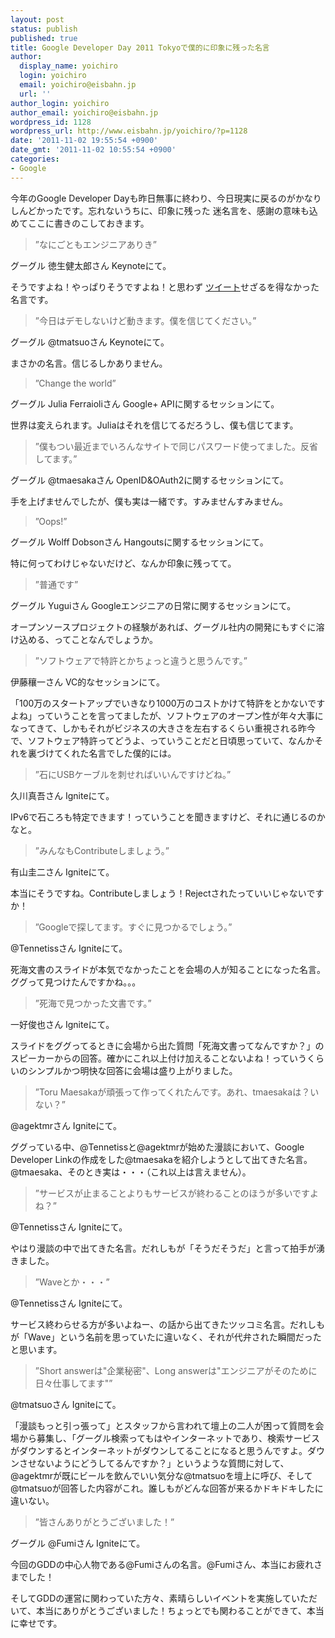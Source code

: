 ```yaml
---
layout: post
status: publish
published: true
title: Google Developer Day 2011 Tokyoで僕的に印象に残った名言
author:
  display_name: yoichiro
  login: yoichiro
  email: yoichiro@eisbahn.jp
  url: ''
author_login: yoichiro
author_email: yoichiro@eisbahn.jp
wordpress_id: 1128
wordpress_url: http://www.eisbahn.jp/yoichiro/?p=1128
date: '2011-11-02 19:55:54 +0900'
date_gmt: '2011-11-02 10:55:54 +0900'
categories:
- Google
---
```


今年のGoogle Developer Dayも昨日無事に終わり、今日現実に戻るのがかなりしんどかったです。忘れないうちに、印象に残った
迷名言を、感謝の意味も込めてここに書きのこしておきます。

>”なにごともエンジニアありき”

グーグル 徳生健太郎さん Keynoteにて。


そうですよね！やっぱりそうですよね！と思わず
[ツイート](http://twitter.com/#!/yoichiro/statuses/131200468364959744)せざるを得なかった名言です。

>”今日はデモしないけど動きます。僕を信じてください。”

グーグル @tmatsuoさん Keynoteにて。


まさかの名言。信じるしかありません。

>”Change the world”

グーグル Julia Ferraioliさん Google+ APIに関するセッションにて。


世界は変えられます。Juliaはそれを信じてるだろうし、僕も信じてます。

>”僕もつい最近までいろんなサイトで同じパスワード使ってました。反省してます。”

グーグル @tmaesakaさん OpenID&OAuth2に関するセッションにて。


手を上げませんでしたが、僕も実は一緒です。すみませんすみません。

>”Oops!”

グーグル Wolff Dobsonさん Hangoutsに関するセッションにて。


特に何ってわけじゃないだけど、なんか印象に残ってて。

>”普通です”

グーグル Yuguiさん Googleエンジニアの日常に関するセッションにて。


オープンソースプロジェクトの経験があれば、グーグル社内の開発にもすぐに溶け込める、ってことなんでしょうか。

>”ソフトウェアで特許とかちょっと違うと思うんです。”

伊藤穰一さん VC的なセッションにて。


「100万のスタートアップでいきなり1000万のコストかけて特許をとかないですよね」っていうことを言ってましたが、ソフトウェアのオープン性が年々大事になってきて、しかもそれがビジネスの大きさを左右するくらい重視される昨今で、ソフトウェア特許ってどうよ、っていうことだと日頃思っていて、なんかそれを裏づけてくれた名言でした僕的には。

>”石にUSBケーブルを刺せればいいんですけどね。”

久川真吾さん Igniteにて。


IPv6で石ころも特定できます！っていうことを聞きますけど、それに通じるのかなと。

>”みんなもContributeしましょう。”

有山圭二さん Igniteにて。


本当にそうですね。Contributeしましょう！Rejectされたっていいじゃないですか！

>”Googleで探してます。すぐに見つかるでしょう。”

@Tennetissさん Igniteにて。


死海文書のスライドが本気でなかったことを会場の人が知ることになった名言。ググって見つけたんですかね。。。

>”死海で見つかった文書です。”

一好俊也さん Igniteにて。


スライドをググってるときに会場から出た質問「死海文書ってなんですか？」のスピーカーからの回答。確かにこれ以上付け加えることないよね！っていうくらいのシンプルかつ明快な回答に会場は盛り上がりました。

>”Toru Maesakaが頑張って作ってくれたんです。あれ、tmaesakaは？いない？”

@agektmrさん Igniteにて。


ググっている中、@Tennetissと@agektmrが始めた漫談において、Google Developer Linkの作成をした@tmaesakaを紹介しようとして出てきた名言。@tmaesaka、そのとき実は・・・（これ以上は言えません）。

>”サービスが止まることよりもサービスが終わることのほうが多いですよね？”

@Tennetissさん Igniteにて。


やはり漫談の中で出てきた名言。だれしもが「そうだそうだ」と言って拍手が湧きました。

>”Waveとか・・・”

@Tennetissさん Igniteにて。


サービス終わらせる方が多いよねー、の話から出てきたツッコミ名言。だれしもが「Wave」という名前を思っていたに違いなく、それが代弁された瞬間だったと思います。

>”Short answerは"企業秘密"、Long answerは"エンジニアがそのために日々仕事してます"”

@tmatsuoさん Igniteにて。


「漫談もっと引っ張って」とスタッフから言われて壇上の二人が困って質問を会場から募集し、「グーグル検索ってもはやインターネットであり、検索サービスがダウンするとインターネットがダウンしてることになると思うんですよ。ダウンさせないようにどうしてるんですか？」というような質問に対して、@agektmrが既にビールを飲んでいい気分な@tmatsuoを壇上に呼び、そして@tmatsuoが回答した内容がこれ。誰しもがどんな回答が来るかドキドキしたに違いない。

>”皆さんありがとうございました！”

グーグル @Fumiさん Igniteにて。


今回のGDDの中心人物である@Fumiさんの名言。@Fumiさん、本当にお疲れさまでした！

そしてGDDの運営に関わっていた方々、素晴らしいイベントを実施していただいて、本当にありがとうございました！ちょっとでも関わることができて、本当に幸せです。
